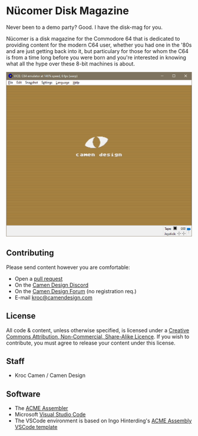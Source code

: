 # Nücomer Disk Magazine

Never been to a demo party? Good. I have the disk-mag for you.

Nücomer is a disk magazine for the Commodore 64 that is dedicated to providing content for the modern C64 user, whether you had one in the '80s and are just getting back into it, but particulary for those for whom the C64 is from a time long before you were born and you're interested in knowing what all the hype over these 8-bit machines is about.

![VICE screenshot](screenshot.png)

## Contributing

Please send content however you are comfortable:

- Open a [pull request][gitpull]
- On the [Camen Design Discord][discord]
- On the [Camen Design Forum][forum] (no registration req.)
- E-mail <kroc@camendesign.com>

[gitpull]:  https://help.github.com/en/articles/creating-a-pull-request-from-a-fork
[discord]:  https://discord.gg/AW43KF9
[forum]:    http://forum.camendesign.com

## License

All code & content, unless otherwise specified, is licensed under a [Creative Commons Attribution, Non-Commercial, Share-Alike Licence][ccbyncsa]. If you wish to contribute, you must agree to release your content under this license.

[ccbyncsa]: https://creativecommons.org/licenses/by-nc-sa/4.0/

## Staff

- Kroc Camen / Camen Design

## Software

- The [ACME Assembler][acme]
- Microsoft [Visual Studio Code][vscode]
- The VSCode environment is based on Ingo Hinterding's [ACME Assembly VSCode template][template]

[vscode]:   https://code.visualstudio.com/
[acme]:     https://sourceforge.net/projects/acme-crossass/
[template]: https://github.com/Esshahn/acme-assembly-vscode-template